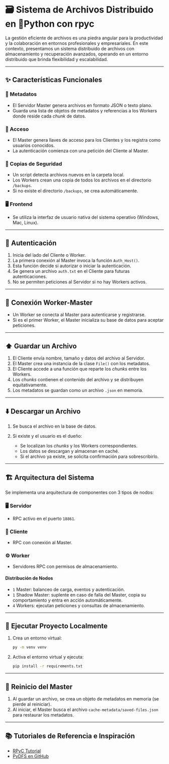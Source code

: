 # 🗃️ Sistema de Archivos Distribuido en 🐍Python con rpyc

La gestión eficiente de archivos es una piedra angular para la productividad y la colaboración en entornos profesionales y empresariales.
En este contexto, presentamos un sistema distribuido de archivos con almacenamiento y recuperación avanzados, operando en un entorno distribuido que brinda flexibilidad y escalabilidad.

---

## ✨ Características Funcionales

### 📁 Metadatos

* El Servidor Master genera archivos en formato JSON o texto plano.
* Guarda una lista de objetos de metadatos y referencias a los Workers donde reside cada *chunk* de datos.

### 🔐 Acceso

* El Master genera llaves de acceso para los Clientes y los registra como usuarios conocidos.
* La autenticación comienza con una petición del Cliente al Master.

### 💾 Copias de Seguridad

* Un script detecta archivos nuevos en la carpeta local.
* Los Workers crean una copia de todos los archivos en el directorio `/backups`.
* Si no existe el directorio `/backups`, se crea automáticamente.

### 🖥️ Frontend

* Se utiliza la interfaz de usuario nativa del sistema operativo (Windows, Mac, Linux).

---

## 🔑 Autenticación

1. Inicia del lado del Cliente o Worker.
2. La primera conexión al Master invoca la función `Auth_Host()`.
3. Esta función decide si autorizar o iniciar la autenticación.
4. Se genera un archivo `auth.txt` en el Cliente para futuras autenticaciones.
5. No se permiten peticiones al Servidor si no hay Workers activos.

---

## 🔗 Conexión Worker-Master

* Un Worker se conecta al Master para autenticarse y registrarse.
* Si es el primer Worker, el Master inicializa su base de datos para aceptar peticiones.

---

## ⬆️ Guardar un Archivo

1. El Cliente envía nombre, tamaño y datos del archivo al Servidor.
2. El Master crea una instancia de la clase `File()` con los metadatos.
3. El Cliente accede a una función que reparte los *chunks* entre los Workers.
4. Los *chunks* contienen el contenido del archivo y se distribuyen equitativamente.
5. Los metadatos se guardan como un archivo `.json` en memoria.

---

## ⬇️ Descargar un Archivo

1. Se busca el archivo en la base de datos.
2. Si existe y el usuario es el dueño:

   * Se localizan los *chunks* y los Workers correspondientes.
   * Los datos se descargan y almacenan en caché.
   * Si el archivo ya existe, se solicita confirmación para sobrescribirlo.

---

## 🏗️ Arquitectura del Sistema

Se implementa una arquitectura de componentes con 3 tipos de nodos:

### 🖥️ Servidor

* RPC activo en el puerto `18861`.

### 👤 Cliente

* RPC con conexión al Master.

### ⚙️ Worker

* Servidores RPC con permisos de almacenamiento.

#### Distribución de Nodos

* `1` Master: balanceo de carga, eventos y autenticación.
* `1` Shadow Master: suplente en caso de falla del Master, copia su comportamiento y entra en acción automáticamente.
* `4` Workers: ejecutan peticiones y consultas de almacenamiento.

---

## 🧪 Ejecutar Proyecto Localmente

1. Crea un entorno virtual:

   ```bash
   py -m venv venv
   ```

2. Activa el entorno virtual y ejecuta:

   ```bash
   pip install -r requirements.txt
   ```

---

## 🔄 Reinicio del Master

1. Al guardar un archivo, se crea un objeto de metadatos en memoria (se pierde al reiniciar).
2. Al iniciar, el Master busca el archivo `cache-metadata/saved-files.json` para restaurar los metadatos.

---

## 📚 Tutoriales de Referencia e Inspiración

* [RPyC Tutorial](https://rpyc.readthedocs.io/en/latest/tutorial/tut3.html)
* [PyDFS en GitHub](https://github.com/sanketplus/PyDFS/blob/srecon/pydfs/master.py)
